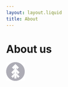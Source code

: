 ```yaml
---
layout: layout.liquid
title: About
---
```


# About us
<img class="about" alt="pine" src="/images/pine.png" width="50" />

